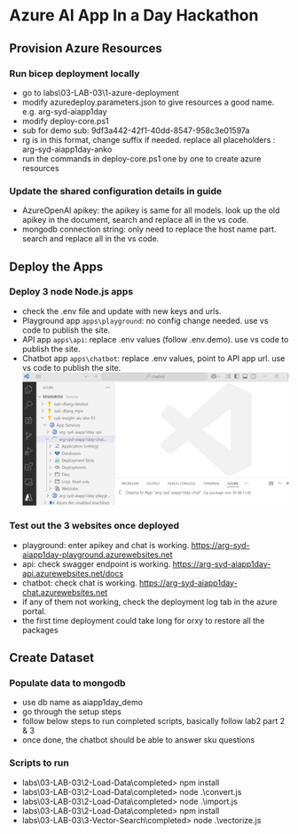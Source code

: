 # Azure AI App In a Day Hackathon

## Provision Azure Resources

### Run bicep deployment locally

- go to labs\03-LAB-03\1-azure-deployment
- modify azuredeploy.parameters.json to give resources a good name. e.g. arg-syd-aiapp1day
- modify deploy-core.ps1
- sub for demo sub: 9df3a442-42f1-40dd-8547-958c3e01597a
- rg is in this format, change suffix if needed. replace all placeholders : arg-syd-aiapp1day-anko
- run the commands in deploy-core.ps1 one by one to create azure resources

### Update the shared configuration details in guide

- AzureOpenAI apikey: the apikey is same for all models. look up the old apikey in the document, search and replace all in the vs code.
- mongodb connection string: only need to replace the host name part. search and replace all in the vs code.

## Deploy the Apps

### Deploy 3 node Node.js apps

- check the .env file and update with new keys and urls.
- Playground app `apps\playground`: no config change needed. use vs code to publish the site. 
- API app `apps\api`: replace .env values (follow .env.demo). use vs code to publish the site. 
- Chatbot app `apps\chatbot`: replace .env values, point to API app url. use vs code to publish the site. 
![alt text](image.png)

### Test out the 3 websites once deployed

- playground: enter apikey and chat is working. https://arg-syd-aiapp1day-playground.azurewebsites.net
- api: check swagger endpoint is working. https://arg-syd-aiapp1day-api.azurewebsites.net/docs
- chatbot: check chat is working. https://arg-syd-aiapp1day-chat.azurewebsites.net
- if any of them not working, check the deployment log tab in the azure portal.
- the first time deployment could take long for orxy to restore all the packages

## Create Dataset

### Populate data to mongodb

- use db name as aiapp1day_demo
- go through the setup steps
- follow below steps to run completed scripts, basically follow lab2 part 2 & 3
- once done, the chatbot should be able to answer sku questions

### Scripts to run

- labs\03-LAB-03\2-Load-Data\completed> npm install
- labs\03-LAB-03\2-Load-Data\completed> node .\convert.js
- labs\03-LAB-03\2-Load-Data\completed> node .\import.js
- labs\03-LAB-03\2-Load-Data\completed> npm install
- labs\03-LAB-03\3-Vector-Search\completed> node .\vectorize.js


